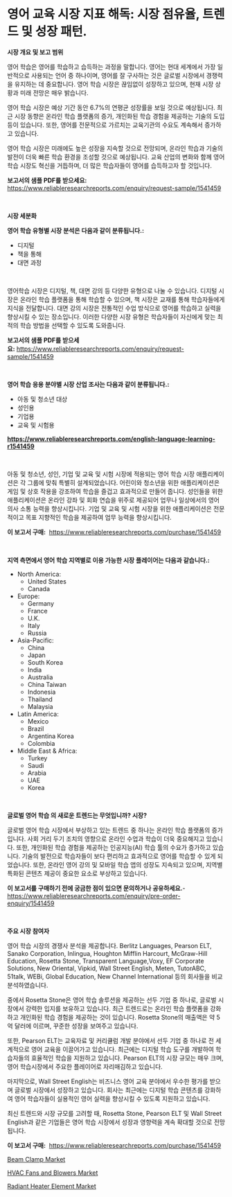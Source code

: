 <p><h1>영어 교육 시장 지표 해독: 시장 점유율, 트렌드 및 성장 패턴.</h1></p><p><strong>시장 개요 및 보고 범위</strong></p>
<p><p>영어 학습은 영어를 학습하고 습득하는 과정을 말합니다. 영어는 현대 세계에서 가장 일반적으로 사용되는 언어 중 하나이며, 영어를 잘 구사하는 것은 글로벌 시장에서 경쟁력을 유지하는 데 중요합니다. 영어 학습 시장은 끊임없이 성장하고 있으며, 현재 시장 상황과 미래 전망은 매우 밝습니다. </p><p>영어 학습 시장은 예상 기간 동안 6.7%의 연평균 성장률을 보일 것으로 예상됩니다. 최근 시장 동향은 온라인 학습 플랫폼의 증가, 개인화된 학습 경험을 제공하는 기술의 도입 등이 있습니다. 또한, 영어를 전문적으로 가르치는 교육기관의 수요도 계속해서 증가하고 있습니다. </p><p>영어 학습 시장은 미래에도 높은 성장을 지속할 것으로 전망되며, 온라인 학습과 기술의 발전이 더욱 빠른 학습 환경을 조성할 것으로 예상됩니다. 교육 산업의 변화와 함께 영어 학습 시장도 혁신을 거듭하며, 더 많은 학습자들이 영어를 습득하고자 할 것입니다.</p></p>
<p><strong>보고서의 샘플 PDF를 받으세요:</strong> <a href="https://www.reliableresearchreports.com/enquiry/request-sample/1541459">https://www.reliableresearchreports.com/enquiry/request-sample/1541459</a></p>
<p>&nbsp;</p>
<p><strong>시장 세분화</strong></p>
<p><strong>영어 학습 유형별 시장 분석은 다음과 같이 분류됩니다.:</strong></p>
<p><ul><li>디지털</li><li>책을 통해</li><li>대면 과정</li></ul></p>
<p>&nbsp;</p>
<p><p>영어학습 시장은 디지털, 책, 대면 강의 등 다양한 유형으로 나눌 수 있습니다. 디지털 시장은 온라인 학습 플랫폼을 통해 학습할 수 있으며, 책 시장은 교재를 통해 학습자들에게 지식을 전달합니다. 대면 강의 시장은 전통적인 수업 방식으로 영어를 학습하고 실력을 향상시킬 수 있는 장소입니다. 이러한 다양한 시장 유형은 학습자들이 자신에게 맞는 최적의 학습 방법을 선택할 수 있도록 도와줍니다.</p></p>
<p><strong>보고서의 샘플 PDF를 받으세요:</strong>&nbsp;<a href="https://www.reliableresearchreports.com/enquiry/request-sample/1541459">https://www.reliableresearchreports.com/enquiry/request-sample/1541459</a></p>
<p>&nbsp;</p>
<p><strong> 영어 학습 응용 분야별 시장 산업 조사는 다음과 같이 분류됩니다.:</strong></p>
<p><ul><li>아동 및 청소년 대상</li><li>성인용</li><li>기업용</li><li>교육 및 시험용</li></ul></p>
<p><strong><a href="https://www.reliableresearchreports.com/english-language-learning-r1541459">https://www.reliableresearchreports.com/english-language-learning-r1541459</a></strong></p>
<p>&nbsp;</p>
<p><p>아동 및 청소년, 성인, 기업 및 교육 및 시험 시장에 적용되는 영어 학습 시장 애플리케이션은 각 그룹에 맞춰 특별히 설계되었습니다. 어린이와 청소년을 위한 애플리케이션은 게임 및 상호 작용을 강조하여 학습을 즐겁고 효과적으로 만들어 줍니다. 성인들을 위한 애플리케이션은 온라인 강좌 및 회화 연습을 위주로 제공되어 업무나 일상에서의 영어 의사 소통 능력을 향상시킵니다. 기업 및 교육 및 시험 시장을 위한 애플리케이션은 전문적이고 목표 지향적인 학습을 제공하여 업무 능력을 향상시킵니다.</p></p>
<p><strong>이 보고서 구매:</strong>&nbsp; <a href="https://www.reliableresearchreports.com/purchase/1541459">https://www.reliableresearchreports.com/purchase/1541459</a></p>
<p>&nbsp;</p>
<p><strong>지역 측면에서 영어 학습 지역별로 이용 가능한 시장 플레이어는 다음과 같습니다.:</strong></p>
<p><ul>
    <li>
        North America:
        <ul>
            <li>United States</li>
            <li>Canada</li>
        </ul>
    </li>
    <li>
        Europe:
        <ul>
            <li>Germany</li>
            <li>France</li>
            <li>U.K.</li>
            <li>Italy</li>
            <li>Russia</li>
        </ul>
    </li>
    <li>
        Asia-Pacific:
        <ul>
            <li>China</li>
            <li>Japan</li>
            <li>South Korea</li>
            <li>India</li>
            <li>Australia</li>
            <li>China Taiwan</li>
            <li>Indonesia</li>
            <li>Thailand</li>
            <li>Malaysia</li>
        </ul>
    </li>
    <li>
        Latin America:
        <ul>
            <li>Mexico</li>
            <li>Brazil</li>
            <li>Argentina Korea</li>
            <li>Colombia</li>
        </ul>
    </li>
    <li>
        Middle East & Africa:
        <ul>
            <li>Turkey</li>
            <li>Saudi</li>
            <li>Arabia</li>
            <li>UAE</li>
            <li>Korea</li>
        </ul>
    </li>
    </ul></p>
<p>&nbsp;</p>
<p><strong>글로벌 영어 학습 의 새로운 트렌드는 무엇입니까? 시장?</strong></p>
<p><p>글로벌 영어 학습 시장에서 부상하고 있는 트렌드 중 하나는 온라인 학습 플랫폼의 증가입니다. 사회 거리 두기 조치의 영향으로 온라인 수업과 학습이 더욱 중요해지고 있습니다. 또한, 개인화된 학습 경험을 제공하는 인공지능(AI) 학습 툴의 수요가 증가하고 있습니다. 기술의 발전으로 학습자들이 보다 편리하고 효과적으로 영어를 학습할 수 있게 되었습니다. 또한, 온라인 영어 강의 및 모바일 학습 앱의 성장도 지속되고 있으며, 지역별 특화된 콘텐츠 제공이 중요한 요소로 부상하고 있습니다.</p></p>
<p><strong>이 보고서를 구매하기 전에 궁금한 점이 있으면 문의하거나 공유하세요.</strong>- <a href="https://www.reliableresearchreports.com/enquiry/pre-order-enquiry/1541459">https://www.reliableresearchreports.com/enquiry/pre-order-enquiry/1541459</a></p>
<p>&nbsp;</p>
<p><strong>주요 시장 참여자</strong></p>
<p><p>영어 학습 시장의 경쟁사 분석을 제공합니다. Berlitz Languages, Pearson ELT, Sanako Corporation, Inlingua, Houghton Mifflin Harcourt, McGraw-Hill Education, Rosetta Stone, Transparent Language,Voxy, EF Corporate Solutions, New Oriental, Vipkid, Wall Street English, Meten, TutorABC, 51talk, WEBi, Global Education, New Channel International 등의 회사들을 비교 분석하였습니다.</p><p>중에서 Rosetta Stone은 영어 학습 솔루션을 제공하는 선두 기업 중 하나로, 글로벌 시장에서 강력한 입지를 보유하고 있습니다. 최근 트렌드로는 온라인 학습 플랫폼을 강화하고 개인화된 학습 경험을 제공하는 것이 있습니다. Rosetta Stone의 매출액은 약 5억 달러에 이르며, 꾸준한 성장을 보여주고 있습니다.</p><p>또한, Pearson ELT는 교육자료 및 커리큘럼 개발 분야에서 선두 기업 중 하나로 전 세계적으로 영어 교육을 이끌어가고 있습니다. 최근에는 디지털 학습 도구를 개발하여 학습자들의 효율적인 학습을 지원하고 있습니다. Pearson ELT의 시장 규모는 매우 크며, 영어 학습시장에서 주요한 플레이어로 자리매김하고 있습니다.</p><p>마지막으로, Wall Street English는 비즈니스 영어 교육 분야에서 우수한 평가를 받으며 글로벌 시장에서 성장하고 있습니다. 회사는 최근에는 디지털 학습 콘텐츠를 강화하여 영어 학습자들이 실용적인 영어 실력을 향상시킬 수 있도록 지원하고 있습니다.</p><p>최신 트렌드와 시장 규모를 고려할 때, Rosetta Stone, Pearson ELT 및 Wall Street English과 같은 기업들은 영어 학습 시장에서 성장과 영향력을 계속 확대할 것으로 전망됩니다.</p></p>
<p><strong>이 보고서 구매:</strong>&nbsp;&nbsp;<a href="https://www.reliableresearchreports.com/purchase/1541459">https://www.reliableresearchreports.com/purchase/1541459</a></p>
<p><p><a href="https://github.com/vimar16th/Market-Research-Report-List-4/blob/main/beam-clamp-market.md">Beam Clamp Market</a></p><p><a href="https://github.com/lataunyatinikmelvin59ilbd0dv/Market-Research-Report-List-2/blob/main/hvac-fans-and-blowers-market.md">HVAC Fans and Blowers Market</a></p><p><a href="https://github.com/JameTravis/Market-Research-Report-List-4/blob/main/radiant-heater-element-market.md">Radiant Heater Element Market</a></p></p>